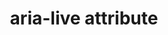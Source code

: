 ---
{
  "title": "aria-live attribute",
  "description": "Indicates that an element will be updated, and describes the types of updates the user agents, assistive technologies, and user can expect from the live region.",
  "category": "aria",
  "keywords": "aria-live attribute",
  "last_test_date": "2020-06-24",
  "test_results_url": "https://a11ysupport.io/tech/aria/aria-live_attribute",
  "test_url": "https://a11ysupport.io/tech/aria/aria-live_attribute",
  "notes_by_num": {
    "1": "Didn't convey the assertive value by interrupting the current announcement"
  },
  "stats": {
    "jaws": {
      "chrome": {
        "84": "a #1"
      },
      "ie": {
        "11": "a #1"
      },
      "firefox": {
        "77": "a #1"
      }
    },
    "narrator": {
      "edge": {
        "83": "y"
      }
    },
    "nvda": {
      "chrome": {
        "84": "a #1"
      },
      "firefox": {
        "77": "a #1"
      }
    },
    "talkback": {
      "and_chr": {
        "84": "y"
      }
    },
    "vo_ios": {
      "ios_saf": {
        "13.4.1": "y"
      }
    },
    "vo_macos": {
      "safari": {
        "13.1.1": "y"
      }
    },
    "orca": {
      "firefox": {
        "77": "a #1"
      }
    }
  },
  "links": {
    "ARIA spec for aria-live": "https://www.w3.org/TR/wai-aria-1.1/#aria-live"
  }
}
---